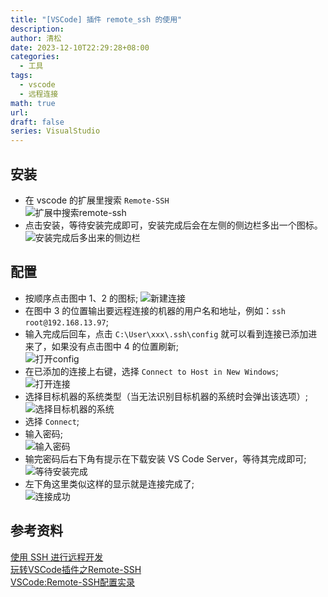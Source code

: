 ```yaml
---
title: "[VSCode] 插件 remote_ssh 的使用"
description: 
author: 清松
date: 2023-12-10T22:29:28+08:00
categories:
  - 工具
tags:
  - vscode
  - 远程连接
math: true
url: 
draft: false
series: VisualStudio
---
```

## 安装
- 在 vscode 的扩展里搜索 `Remote-SSH`  
![扩展中搜索remote-ssh](https://raw.githubusercontent.com/coderqs/wiki_img/master/%E5%B7%A5%E5%85%B7/%E7%BC%96%E7%A8%8B%E5%B7%A5%E5%85%B7/IDE/vscode/%E6%89%A9%E5%B1%95%E4%B8%AD%E6%90%9C%E7%B4%A2remote-ssh.PNG)  
- 点击安装，等待安装完成即可，安装完成后会在左侧的侧边栏多出一个图标。  
![安装完成后多出来的侧边栏](https://raw.githubusercontent.com/coderqs/wiki_img/master/%E5%B7%A5%E5%85%B7/%E7%BC%96%E7%A8%8B%E5%B7%A5%E5%85%B7/IDE/vscode/%E5%AE%89%E8%A3%85%E5%AE%8C%E6%88%90%E5%90%8E%E5%A4%9A%E5%87%BA%E6%9D%A5%E7%9A%84%E4%BE%A7%E8%BE%B9%E6%A0%8F.PNG)  

## 配置
- 按顺序点击图中 1、2 的图标; 
![新建连接](https://raw.githubusercontent.com/coderqs/wiki_img/master/%E5%B7%A5%E5%85%B7/%E7%BC%96%E7%A8%8B%E5%B7%A5%E5%85%B7/IDE/vscode/%E6%96%B0%E5%BB%BA%E8%BF%9E%E6%8E%A5.png)   
- 在图中 3 的位置输出要远程连接的机器的用户名和地址，例如：`ssh root@192.168.13.97`;  
- 输入完成后回车，点击 `C:\User\xxx\.ssh\config` 就可以看到连接已添加进来了，如果没有点击图中 4 的位置刷新;  
![打开config](https://raw.githubusercontent.com/coderqs/wiki_img/master/%E5%B7%A5%E5%85%B7/%E7%BC%96%E7%A8%8B%E5%B7%A5%E5%85%B7/IDE/vscode/%E6%89%93%E5%BC%80config.png)  
- 在已添加的连接上右键，选择 `Connect to Host in New Windows`;  
![打开连接](https://raw.githubusercontent.com/coderqs/wiki_img/master/%E5%B7%A5%E5%85%B7/%E7%BC%96%E7%A8%8B%E5%B7%A5%E5%85%B7/IDE/vscode/%E6%89%93%E5%BC%80%E8%BF%9E%E6%8E%A5.jpg)  
- 选择目标机器的系统类型（当无法识别目标机器的系统时会弹出该选项）;  
![选择目标机器的系统](https://raw.githubusercontent.com/coderqs/wiki_img/master/%E5%B7%A5%E5%85%B7/%E7%BC%96%E7%A8%8B%E5%B7%A5%E5%85%B7/IDE/vscode/%E9%80%89%E6%8B%A9%E7%9B%AE%E6%A0%87%E6%9C%BA%E5%99%A8%E7%9A%84%E7%B3%BB%E7%BB%9F.jpg)  
- 选择 `Connect`;  
- 输入密码;  
![输入密码](https://raw.githubusercontent.com/coderqs/wiki_img/master/%E5%B7%A5%E5%85%B7/%E7%BC%96%E7%A8%8B%E5%B7%A5%E5%85%B7/IDE/vscode/%E8%BE%93%E5%85%A5%E5%AF%86%E7%A0%81.png)  
- 输完密码后右下角有提示在下载安装 VS Code Server，等待其完成即可;  
![等待安装完成](https://raw.githubusercontent.com/coderqs/wiki_img/master/%E5%B7%A5%E5%85%B7/%E7%BC%96%E7%A8%8B%E5%B7%A5%E5%85%B7/IDE/vscode/%E8%BE%93%E5%85%A5%E5%AF%86%E7%A0%81%E5%90%8E%E7%AD%89%E5%BE%85%E5%AE%89%E8%A3%85%E5%AE%8C%E6%88%90.jpg)  
- 左下角这里类似这样的显示就是连接完成了;  
![连接成功](https://raw.githubusercontent.com/coderqs/wiki_img/master/%E5%B7%A5%E5%85%B7/%E7%BC%96%E7%A8%8B%E5%B7%A5%E5%85%B7/IDE/vscode/%E8%BF%9E%E6%8E%A5%E6%88%90%E5%8A%9F.png)  

## 参考资料
[使用 SSH 进行远程开发](https://code.visualstudio.com/docs/remote/ssh#_getting-started)  
[玩转VSCode插件之Remote-SSH](https://www.cnblogs.com/liyufeia/p/11405779.html)  
[VSCode:Remote-SSH配置实录](https://blog.csdn.net/sixdaycoder/article/details/89947893)  
